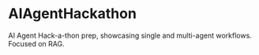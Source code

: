 # AIAgentHackathon
AI Agent Hack-a-thon prep, showcasing single and multi-agent workflows. Focused on RAG.
